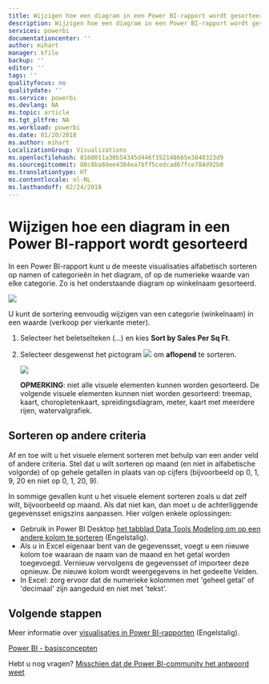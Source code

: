 ```yaml
---
title: Wijzigen hoe een diagram in een Power BI-rapport wordt gesorteerd
description: Wijzigen hoe een diagram in een Power BI-rapport wordt gesorteerd
services: powerbi
documentationcenter: ''
author: mihart
manager: kfile
backup: ''
editor: ''
tags: ''
qualityfocus: no
qualitydate: ''
ms.service: powerbi
ms.devlang: NA
ms.topic: article
ms.tgt_pltfrm: NA
ms.workload: powerbi
ms.date: 01/20/2018
ms.author: mihart
LocalizationGroup: Visualizations
ms.openlocfilehash: 8160011a30b54345d446f352148665e3840323d9
ms.sourcegitcommit: 88c8ba8dee4384ea7bff5cedcad67fce784d92b0
ms.translationtype: HT
ms.contentlocale: nl-NL
ms.lasthandoff: 02/24/2018
---
```

# <a name="change-how-a-chart-is-sorted-in-a-power-bi-report"></a>Wijzigen hoe een diagram in een Power BI-rapport wordt gesorteerd
In een Power BI-rapport kunt u de meeste visualisaties alfabetisch sorteren op namen of categorieën in het diagram, of op de numerieke waarde van elke categorie. Zo is het onderstaande diagram op winkelnaam gesorteerd.

![](media/power-bi-report-change-sort/pbi_chartsortcategory.png)

U kunt de sortering eenvoudig wijzigen van een categorie (winkelnaam) in een waarde (verkoop per vierkante meter).

1. Selecteer het beletselteken (...) en kies **Sort by Sales Per Sq Ft**.
2. Selecteer desgewenst het pictogram ![](media/power-bi-report-change-sort/sorticon.png) om **aflopend** te sorteren.

   ![](media/power-bi-report-change-sort/sortby.gif)

   **OPMERKING**: niet alle visuele elementen kunnen worden gesorteerd.  De volgende visuele elementen kunnen niet worden gesorteerd: treemap, kaart, choropletenkaart, spreidingsdiagram, meter, kaart met meerdere rijen, watervalgrafiek.

<a name="other"></a>
## <a name="sorting-using-other-criteria"></a>Sorteren op andere criteria
Af en toe wilt u het visuele element sorteren met behulp van een ander veld of andere criteria.  Stel dat u wilt sorteren op maand (en niet in alfabetische volgorde) of op gehele getallen in plaats van op cijfers (bijvoorbeeld op 0, 1, 9, 20 en niet op 0, 1, 20, 9).  

In sommige gevallen kunt u het visuele element sorteren zoals u dat zelf wilt, bijvoorbeeld op maand.  Als dat niet kan, dan moet u de achterliggende gegevensset enigszins aanpassen. Hier volgen enkele oplossingen:

* Gebruik in Power BI Desktop [het tabblad Data Tools Modeling om op een andere kolom te sorteren](desktop-sort-by-column.md) (Engelstalig).
* Als u in Excel eigenaar bent van de gegevensset, voegt u een nieuwe kolom toe waaraan de naam van de maand en het getal worden toegevoegd. Vernieuw vervolgens de gegevensset of importeer deze opnieuw. De nieuwe kolom wordt weergegevens in het gedeelte Velden.
* In Excel: zorg ervoor dat de numerieke kolommen met 'geheel getal' of 'decimaal' zijn aangeduid en niet met 'tekst'.

## <a name="next-steps"></a>Volgende stappen
Meer informatie over [visualisaties in Power BI-rapporten](power-bi-report-visualizations.md) (Engelstalig).

[Power BI - basisconcepten](service-basic-concepts.md)

Hebt u nog vragen? [Misschien dat de Power BI-community het antwoord weet](http://community.powerbi.com/)
